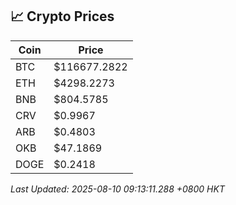 ## 📈 Crypto Prices

| Coin | Price |
| ---- | ----- |
| BTC | $116677.2822 |
| ETH | $4298.2273 |
| BNB | $804.5785 |
| CRV | $0.9967 |
| ARB | $0.4803 |
| OKB | $47.1869 |
| DOGE | $0.2418 |

_Last Updated: 2025-08-10 09:13:11.288 +0800 HKT_